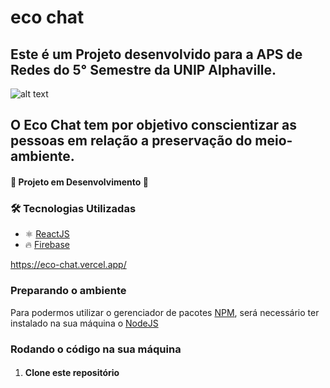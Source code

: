 # eco chat

## Este é um Projeto desenvolvido para a APS de Redes do 5° Semestre da UNIP Alphaville. 

![alt text](https://i.imgur.com/YMmKczI.png)

## O Eco Chat tem por objetivo conscientizar as pessoas em relação a preservação do meio-ambiente.

#### 🚧 Projeto em Desenvolvimento 🚧

### 🛠️ Tecnologias Utilizadas
- ⚛️ [ReactJS](https://pt-br.reactjs.org/)
- 🔥 [Firebase](https://firebase.google.com/)

https://eco-chat.vercel.app/

### Preparando o ambiente

Para podermos utilizar o gerenciador de pacotes [NPM](https://www.npmjs.com/), será necessário ter instalado na sua máquina o [NodeJS](https://nodejs.org/en/)

### Rodando o código na sua máquina

1. #### Clone este repositório
